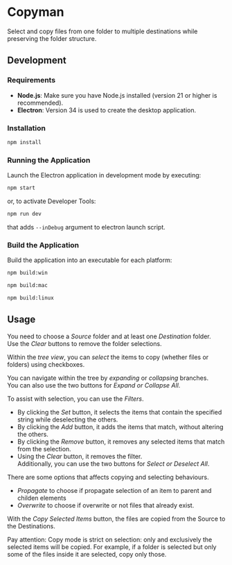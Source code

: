 # Copyman

Select and copy files from one folder to multiple destinations while preserving the folder structure.

## Development

### Requirements

- **Node.js**: Make sure you have Node.js installed (version 21 or higher is recommended).
- **Electron**: Version 34 is used to create the desktop application.

### Installation

```bash
npm install
```

### Running the Application

Launch the Electron application in development mode by executing:

```bash
npm start
```

or, to activate Developer Tools:
```bash
npm run dev
```
that adds `--inDebug` argument to electron launch script.

### Build the Application

Build the application into an executable for each platform:

```bash
npm build:win
```
```bash
npm build:mac
```
```bash
npm build:linux
```

## Usage

You need to choose a *Source* folder and at least one *Destination* folder.  
Use the *Clear* buttons to remove the folder selections.

Within the *tree view*, you can *select* the items to copy (whether files or folders) using checkboxes.

You can navigate within the tree by *expanding* or *collapsing* branches.  
You can also use the two buttons for *Expand or Collapse All*.

To assist with selection, you can use the *Filters*.
- By clicking the *Set* button, it selects the items that contain the specified string while deselecting the others.
- By clicking the *Add* button, it adds the items that match, without altering the others.
- By clicking the *Remove* button, it removes any selected items that match from the selection.
- Using the *Clear* button, it removes the filter.  
  Additionally, you can use the two buttons for *Select or Deselect All*.

There are some options that affects copying and selecting behaviours.
- *Propagate* to choose if propagate selection of an item to parent and childen elements
- *Overwrite* to choose if overwrite or not files that already exist.

With the *Copy Selected Items* button, the files are copied from the Source to the Destinations.

Pay attention: Copy mode is strict on selection: only and exclusively the selected items will be copied. For example, if a folder is selected but only some of the files inside it are selected, copy only those.





